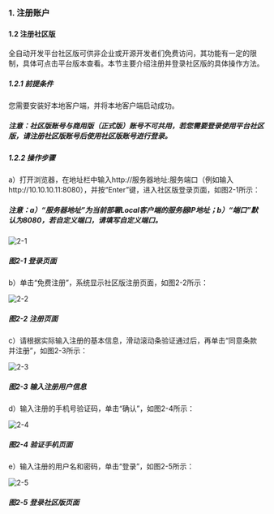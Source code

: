 ### 1. 注册账户

#### 1.2 注册社区版

全自动开发平台社区版可供非企业或开源开发者们免费访问，其功能有一定的限制，具体可点击平台版本查看。本节主要介绍注册并登录社区版的具体操作方法。

##### 1.2.1 前提条件

您需要安装好本地客户端，并将本地客户端启动成功。

##### 注意：社区版账号与商用版（正式版）账号不可共用，若您需要登录使用平台社区版，请注册社区版账号后使用社区版账号进行登录。

##### 1.2.2 操作步骤

a）打开浏览器，在地址栏中输入http://服务器地址:服务端口（例如输入http://10.10.10.11:8080），并按“Enter”键，进入社区版登录页面，如图2-1所示：

##### 注意：a）“服务器地址”为当前部署Local客户端的服务器IP地址；b）“端口”默认为8080，若自定义端口，请填写自定义端口。

![2-1](https://www.feisuanyz.com/fsimage/ks-image/ks_17-14_img.png)

##### 图2-1 登录页面

b）单击“免费注册”，系统显示社区版注册页面，如图2-2所示：

![2-2](https://www.feisuanyz.com/fsimage/ks-image/ks_17-15_img.png)

##### 图2-2 注册页面

c）请根据实际输入注册的基本信息，滑动滚动条验证通过后，再单击“同意条款并注册”，如图2-3所示：

![2-3](https://www.feisuanyz.com/fsimage/ks-image/ks_17-16_img.png)

##### 图2-3 输入注册用户信息

d）输入注册的手机号验证码，单击“确认”，如图2-4所示：

![2-4](https://www.feisuanyz.com/fsimage/ks-image/ks_17-17_img.png)

##### 图2-4 验证手机页面

e）输入注册的用户名和密码，单击“登录”，如图2-5所示：

![2-5](https://www.feisuanyz.com/fsimage/ks-image/ks_17-18_img.png)

##### 图2-5 登录社区版页面
